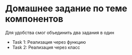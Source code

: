 # Домашнее задание по теме компонентов
Для удобства смог объединить два задания в один

- Task 1: Реализация через функцию
- Task 2: Реализация через класс
